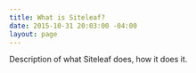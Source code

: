 ```yaml
---
title: What is Siteleaf?
date: 2015-10-31 20:03:00 -04:00
layout: page
---
```


Description of what Siteleaf does, how it does it.
